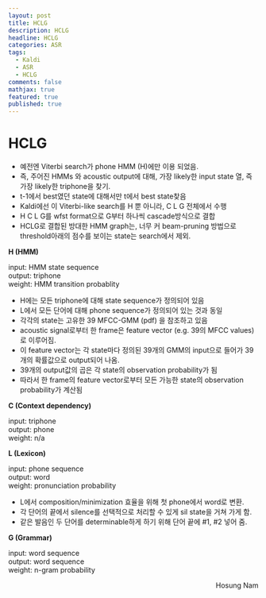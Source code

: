 ```yaml
---
layout: post
title: HCLG
description: HCLG
headline: HCLG
categories: ASR
tags: 
  - Kaldi
  - ASR
  - HCLG
comments: false
mathjax: true
featured: true
published: true
---  
```



# HCLG <br>

- 예전엔 Viterbi search가 phone HMM (H)에만 이용 되었음. 
- 즉, 주어진 HMMs 와 acoustic output에 대해, 가장 likely한 input state 열, 즉 가장 likely한 triphone을 찾기. 
- t-1에서 best였던 state에 대해서만 t에서 best state찾음
- Kaldi에선 이 Viterbi-like search를 H 뿐 아니라, C L G 전체에서 수행
- H C L G를 wfst format으로 G부터 하나씩 cascade방식으로 결합
- HCLG로 결합된 방대한 HMM graph는, 너무 커 beam-pruning 방법으로 threshold아래의 점수를 보이는 state는 search에서 제외. 


**H (HMM)**  

input: HMM state sequence  
output: triphone  
weight: HMM transition probablity  

- H에는 모든 triphone에 대해 state sequence가 정의되어 있음
- L에서 모든 단어에 대해 phone sequence가 정의되어 있는 것과 동일
- 각각의 state는 고유한 39 MFCC-GMM (pdf) 을 참조하고 있음
- acoustic signal로부터 한 frame은 feature vector (e.g. 39의 MFCC values)로 이루어짐.
- 이 feature vector는 각 state마다 정의된 39개의 GMM의 input으로 들어가 39개의 확률값으로 output되어 나옴.
- 39개의 output값의 곱은 각 state의 observation probability가 됨
- 따라서 한 frame의 feature vector로부터 모든 가능한 state의 observation probability가 계산됨

**C (Context dependency)**  

input: triphone  
output: phone  
weight: n/a  

**L (Lexicon)**  

input: phone sequence  
output: word  
weight: pronunciation probability  

- L에서 composition/minimization 효율을 위해 첫 phone에서 word로 변환.
- 각 단어의 끝에서 silence를 선택적으로 처리할 수 있게 sil state을 거쳐 가게 함.
- 같은 발음인 두 단어를 determinable하게 하기 위해 단어 끝에 #1, #2 넣어 줌.

**G (Grammar)**  

input: word sequence  
output: word sequence  
weight: n-gram probability  





<p align="right"> Hosung Nam</p>